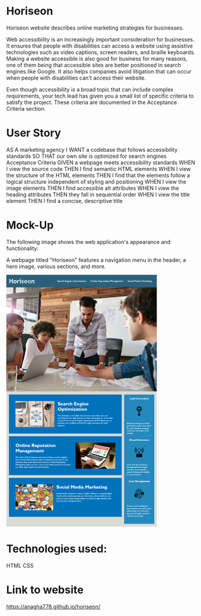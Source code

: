 # Horiseon
Horiseon website describes online marketing strategies for businesses.

Web accessibility is an increasingly important consideration for businesses. It ensures that people with disabilities can access a website using assistive technologies such as video captions, screen readers, and braille keyboards. Making a website accessible is also good for business for many reasons, one of them being that accessible sites are better positioned in search engines like Google. It also helps companies avoid litigation that can occur when people with disabilities can't access their website.

Even though accessibility is a broad topic that can include complex requirements, your tech lead has given you a small list of specific criteria to satisfy the project. These criteria are documented in the Acceptance Criteria section.

# User Story
AS A marketing agency
I WANT a codebase that follows accessibility standards
SO THAT our own site is optimized for search engines
Acceptance Criteria
GIVEN a webpage meets accessibility standards
WHEN I view the source code
THEN I find semantic HTML elements
WHEN I view the structure of the HTML elements
THEN I find that the elements follow a logical structure independent of styling and positioning
WHEN I view the image elements
THEN I find accessible alt attributes
WHEN I view the heading attributes
THEN they fall in sequential order
WHEN I view the title element
THEN I find a concise, descriptive title

# Mock-Up
The following image shows the web application's appearance and functionality:

A webpage titled "Horiseon" features a navigation menu in the header, a hero image, various sections, and more.

<div>
    <img src="./assets/images/01-html-css-git-homework-demo.png" width="400px"/> 
</div>

# Technologies used:
HTML
CSS

# Link to website

https://anagha778.github.io/horiseon/
